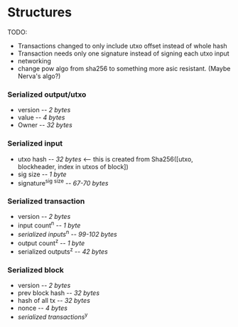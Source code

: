 # Structures

TODO:
- Transactions changed to only include utxo offset instead of whole hash
- Transaction needs only one signature instead of signing each utxo input
- networking
- change pow algo from sha256 to something more asic resistant. (Maybe Nerva's algo?)

### Serialized output/utxo
- version -- *2 bytes*
- value -- *4 bytes*
- Owner -- *32 bytes*

### Serialized input
- utxo hash -- *32 bytes* <-- this is created from Sha256([utxo, blockheader, index in utxos of block])
- sig size -- *1 byte*
- signature<sup>sig size</sup> -- *67-70 bytes*

### Serialized transaction
- version -- *2 bytes*
- input count<sup>n</sup> -- *1 byte*
- *serialized inputs*<sup>n</sup> -- *99-102 bytes*
- output count<sup>z</sup> -- *1 byte*
- serialized outputs<sup>z</sup> -- *42 bytes*

### Serialized block
- version -- *2 bytes*
- prev block hash -- *32 bytes*
- hash of all tx -- *32 bytes*
- nonce -- *4 bytes*
- *serialized transactions*<sup>y</sup>
